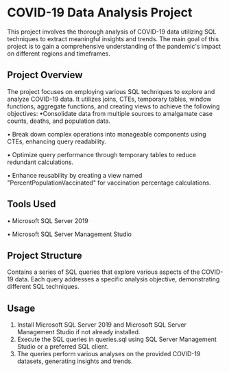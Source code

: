 
# COVID-19 Data Analysis Project

This project involves the thorough analysis of COVID-19 data utilizing SQL techniques to extract meaningful insights and trends. The main goal of this project is to gain a comprehensive understanding of the pandemic's impact on different regions and timeframes.

## Project Overview
The project focuses on employing various SQL techniques to explore and analyze COVID-19 data. It utilizes joins, CTEs, temporary tables, window functions, aggregate functions, and creating views to achieve the following objectives:
•Consolidate data from multiple sources to amalgamate case counts, deaths, and population data.

• Break down complex operations into manageable components using CTEs, enhancing query readability.

• Optimize query performance through temporary tables to reduce redundant calculations.

• Enhance reusability by creating a view named "PercentPopulationVaccinated" for vaccination percentage calculations.
## Tools Used
• Microsoft SQL Server 2019

• Microsoft SQL Server Management Studio
## Project Structure
Contains a series of SQL queries that explore various aspects of the COVID-19 data. Each query addresses a specific analysis objective, demonstrating different SQL techniques.
## Usage
1. Install Microsoft SQL Server 2019 and Microsoft SQL Server Management Studio if not already installed.
2. Execute the SQL queries in queries.sql using SQL Server Management Studio or a preferred SQL client.
3. The queries perform various analyses on the provided COVID-19 datasets, generating insights and trends.
